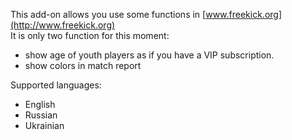 This add-on allows you use some functions in [www.freekick.org](http://www.freekick.org)  
It is only two function for this moment:

*  show age of youth players as if you have a VIP subscription.
*  show colors in match report

Supported languages:

*   English
*   Russian
*   Ukrainian
